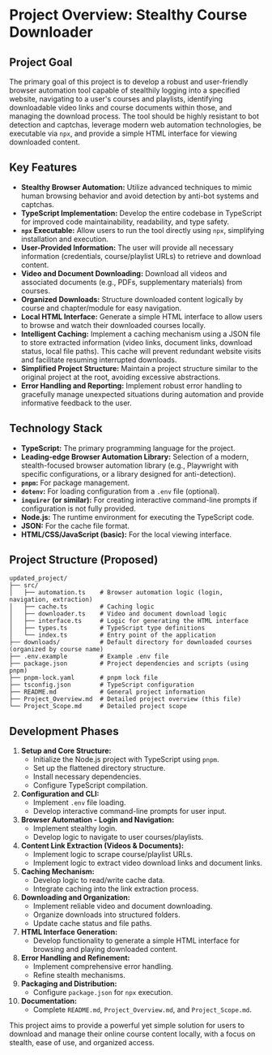 # Project Overview: Stealthy Course Downloader

## Project Goal
The primary goal of this project is to develop a robust and user-friendly browser automation tool capable of stealthily logging into a specified website, navigating to a user's courses and playlists, identifying downloadable video links and course documents within those, and managing the download process. The tool should be highly resistant to bot detection and captchas, leverage modern web automation technologies, be executable via `npx`, and provide a simple HTML interface for viewing downloaded content.

## Key Features

*   **Stealthy Browser Automation:** Utilize advanced techniques to mimic human browsing behavior and avoid detection by anti-bot systems and captchas.
*   **TypeScript Implementation:** Develop the entire codebase in TypeScript for improved code maintainability, readability, and type safety.
*   **`npx` Executable:** Allow users to run the tool directly using `npx`, simplifying installation and execution.
*   **User-Provided Information:** The user will provide all necessary information (credentials, course/playlist URLs) to retrieve and download content.
*   **Video and Document Downloading:** Download all videos and associated documents (e.g., PDFs, supplementary materials) from courses.
*   **Organized Downloads:** Structure downloaded content logically by course and chapter/module for easy navigation.
*   **Local HTML Interface:** Generate a simple HTML interface to allow users to browse and watch their downloaded courses locally.
*   **Intelligent Caching:** Implement a caching mechanism using a JSON file to store extracted information (video links, document links, download status, local file paths). This cache will prevent redundant website visits and facilitate resuming interrupted downloads.
*   **Simplified Project Structure:** Maintain a project structure similar to the original project at the root, avoiding excessive abstractions.
*   **Error Handling and Reporting:** Implement robust error handling to gracefully manage unexpected situations during automation and provide informative feedback to the user.

## Technology Stack

*   **TypeScript:** The primary programming language for the project.
*   **Leading-edge Browser Automation Library:** Selection of a modern, stealth-focused browser automation library (e.g., Playwright with specific configurations, or a library designed for anti-detection).
*   **`pnpm`:** For package management.
*   **`dotenv`:** For loading configuration from a `.env` file (optional).
*   **`inquirer` (or similar):** For creating interactive command-line prompts if configuration is not fully provided.
*   **Node.js:** The runtime environment for executing the TypeScript code.
*   **JSON:** For the cache file format.
*   **HTML/CSS/JavaScript (basic):** For the local viewing interface.

## Project Structure (Proposed)

```
updated_project/
├── src/
│   ├── automation.ts    # Browser automation logic (login, navigation, extraction)
│   ├── cache.ts         # Caching logic
│   ├── downloader.ts    # Video and document download logic
│   ├── interface.ts     # Logic for generating the HTML interface
│   ├── types.ts         # TypeScript type definitions
│   └── index.ts         # Entry point of the application
├── downloads/           # Default directory for downloaded courses (organized by course name)
├── .env.example         # Example .env file
├── package.json         # Project dependencies and scripts (using pnpm)
├── pnpm-lock.yaml       # pnpm lock file
├── tsconfig.json        # TypeScript configuration
├── README.md            # General project information
├── Project_Overview.md  # Detailed project overview (this file)
└── Project_Scope.md     # Detailed project scope
```

## Development Phases

1.  **Setup and Core Structure:**
    *   Initialize the Node.js project with TypeScript using `pnpm`.
    *   Set up the flattened directory structure.
    *   Install necessary dependencies.
    *   Configure TypeScript compilation.
2.  **Configuration and CLI:**
    *   Implement `.env` file loading.
    *   Develop interactive command-line prompts for user input.
3.  **Browser Automation - Login and Navigation:**
    *   Implement stealthy login.
    *   Develop logic to navigate to user courses/playlists.
4.  **Content Link Extraction (Videos & Documents):**
    *   Implement logic to scrape course/playlist URLs.
    *   Implement logic to extract video download links and document links.
5.  **Caching Mechanism:**
    *   Develop logic to read/write cache data.
    *   Integrate caching into the link extraction process.
6.  **Downloading and Organization:**
    *   Implement reliable video and document downloading.
    *   Organize downloads into structured folders.
    *   Update cache status and file paths.
7.  **HTML Interface Generation:**
    *   Develop functionality to generate a simple HTML interface for browsing and playing downloaded content.
8.  **Error Handling and Refinement:**
    *   Implement comprehensive error handling.
    *   Refine stealth mechanisms.
9.  **Packaging and Distribution:**
    *   Configure `package.json` for `npx` execution.
10. **Documentation:**
    *   Complete `README.md`, `Project_Overview.md`, and `Project_Scope.md`.

This project aims to provide a powerful yet simple solution for users to download and manage their online course content locally, with a focus on stealth, ease of use, and organized access.
